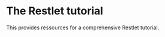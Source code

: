 The Restlet tutorial
================

This provides ressources for a comprehensive Restlet tutorial.
